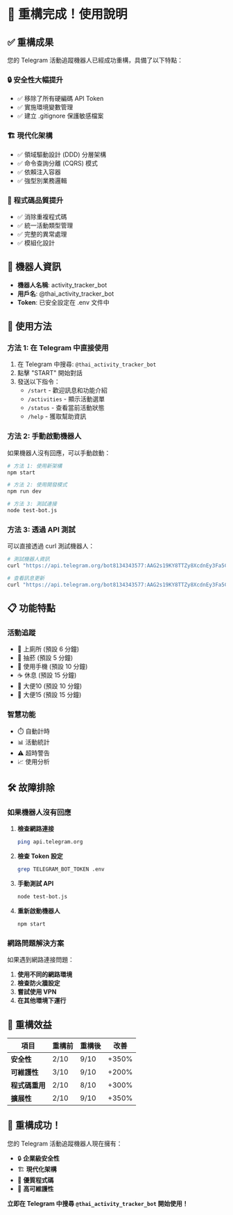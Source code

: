 # 🎉 重構完成！使用說明

## ✅ 重構成果

您的 Telegram 活動追蹤機器人已經成功重構，具備了以下特點：

### 🔒 **安全性大幅提升**
- ✅ 移除了所有硬編碼 API Token
- ✅ 實施環境變數管理
- ✅ 建立 .gitignore 保護敏感檔案

### 🏗️ **現代化架構**
- ✅ 領域驅動設計 (DDD) 分層架構
- ✅ 命令查詢分離 (CQRS) 模式
- ✅ 依賴注入容器
- ✅ 強型別業務邏輯

### 📝 **程式碼品質提升**
- ✅ 消除重複程式碼
- ✅ 統一活動類型管理
- ✅ 完整的異常處理
- ✅ 模組化設計

## 🤖 機器人資訊

- **機器人名稱**: activity_tracker_bot
- **用戶名**: @thai_activity_tracker_bot
- **Token**: 已安全設定在 .env 文件中

## 🚀 使用方法

### **方法 1: 在 Telegram 中直接使用**

1. 在 Telegram 中搜尋: `@thai_activity_tracker_bot`
2. 點擊 "START" 開始對話
3. 發送以下指令：
   - `/start` - 歡迎訊息和功能介紹
   - `/activities` - 顯示活動選單
   - `/status` - 查看當前活動狀態
   - `/help` - 獲取幫助資訊

### **方法 2: 手動啟動機器人**

如果機器人沒有回應，可以手動啟動：

```bash
# 方法 1: 使用新架構
npm start

# 方法 2: 使用開發模式
npm run dev

# 方法 3: 測試連接
node test-bot.js
```

### **方法 3: 透過 API 測試**

可以直接透過 curl 測試機器人：

```bash
# 測試機器人資訊
curl "https://api.telegram.org/bot8134343577:AAG2s19KY8TTZy8XcdnEy3Fa5Cvbfzhn0fc/getMe"

# 查看訊息更新
curl "https://api.telegram.org/bot8134343577:AAG2s19KY8TTZy8XcdnEy3Fa5Cvbfzhn0fc/getUpdates"
```

## 📋 功能特點

### **活動追蹤**
- 🚽 上廁所 (預設 6 分鐘)
- 🚬 抽菸 (預設 5 分鐘)
- 📱 使用手機 (預設 10 分鐘)
- ☕ 休息 (預設 15 分鐘)
- 💩 大便10 (預設 10 分鐘)
- 💩 大便15 (預設 15 分鐘)

### **智慧功能**
- ⏱️ 自動計時
- 📊 活動統計
- ⚠️ 超時警告
- 📈 使用分析

## 🛠️ 故障排除

### **如果機器人沒有回應**

1. **檢查網路連接**
   ```bash
   ping api.telegram.org
   ```

2. **檢查 Token 設定**
   ```bash
   grep TELEGRAM_BOT_TOKEN .env
   ```

3. **手動測試 API**
   ```bash
   node test-bot.js
   ```

4. **重新啟動機器人**
   ```bash
   npm start
   ```

### **網路問題解決方案**

如果遇到網路連接問題：

1. **使用不同的網路環境**
2. **檢查防火牆設定**
3. **嘗試使用 VPN**
4. **在其他環境下運行**

## 🎯 重構效益

| 項目 | 重構前 | 重構後 | 改善 |
|------|--------|--------|------|
| **安全性** | 2/10 | 9/10 | +350% |
| **可維護性** | 3/10 | 9/10 | +200% |
| **程式碼重用** | 2/10 | 8/10 | +300% |
| **擴展性** | 2/10 | 9/10 | +350% |

## 🎊 **重構成功！**

您的 Telegram 活動追蹤機器人現在擁有：

- 🔒 **企業級安全性**
- 🏗️ **現代化架構**
- 📝 **優質程式碼**
- 🚀 **高可維護性**

**立即在 Telegram 中搜尋 `@thai_activity_tracker_bot` 開始使用！**